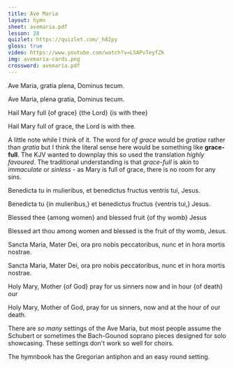 ```yaml
---
title: Ave Maria
layout: hymn
sheet: avemaria.pdf
lesson: 28
quizlet: https://quizlet.com/_h82py
gloss: true
video: https://www.youtube.com/watch?v=LSAPvTeyfZk
img: avemaria-cards.png
crossword: avemaria.pdf
---
```



<div data-gloss>
<p>
Ave Maria, gratia plena, Dominus tecum.
</p><p>
Ave Maria, plena gratia, Dominus tecum.
</p>
<p>Hail Mary full {of grace} {the Lord} {is with thee}</p>
<p>Hail Mary full of grace, the Lord is with thee.</p>
</div>

A little note while I think of it. The word for *of grace* would be *gratiae* rather than *gratia* but I think the literal sense here would be something like **grace-full**. The KJV wanted to downplay this so used the translation *highly favoured*. The traditional understanding is that *grace-full* is akin to *immaculate* or *sinless* - as Mary is full of grace, there is no room for any sins.

<div data-gloss>
<p>
Benedicta tu in mulieribus, et benedictus fructus ventris tui, Jesus.</p>
<p>
Benedicta tu {in mulieribus,} et benedictus fructus {ventris tui,} Jesus.</p>
<p>Blessed thee {among women} and blessed fruit {of thy womb} Jesus</p>
<p>Blessed art thou among women and blessed is the fruit of thy womb, Jesus.</p>
</div>

<div data-gloss>
<p>
Sancta Maria, Mater Dei, ora pro nobis peccatoribus, nunc et in hora mortis nostrae.</p><p>
Sancta Maria, Mater Dei, ora pro nobis peccatoribus, nunc et in hora mortis nostrae.</p>
<p>Holy Mary, Mother {of God} pray for us sinners now and in hour {of death} our</p>
<p>Holy Mary, Mother of God, pray for us sinners, now and at the hour of our death.</p>
</div>

There are *so many* settings of the Ave Maria, but most people assume the Schubert or sometimes the Bach-Gounod soprano pieces designed for solo showcasing. These settings don't work so well for choirs.

The hymnbook has the Gregorian antiphon and an easy round setting.


